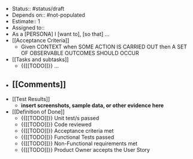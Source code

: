 - Status:: #status/draft
- Depends on:: #not-populated
- Estimate:: 1
- Assigned to::
- As a [PERSONA] I [want to], [so that] ...
- [[Acceptance Criteria]]
    - Given CONTEXT when SOME ACTION IS CARRIED OUT then A SET OF OBSERVABLE OUTCOMES SHOULD OCCUR
- [[Tasks and subtasks]]
    - {{[[TODO]]}} ...
- [[Comments]]
    - 
- [[Test Results]]
    - __insert screenshots, sample data, or other evidence here__
- [[Definition of Done]]
    - {{[[TODO]]}} Unit test/s passed
    - {{[[TODO]]}} Code reviewed
    - {{[[TODO]]}} Acceptance criteria met
    - {{[[TODO]]}} Functional Tests passed
    - {{[[TODO]]}} Non-Functional requirements met
    - {{[[TODO]]}} Product Owner accepts the User Story

